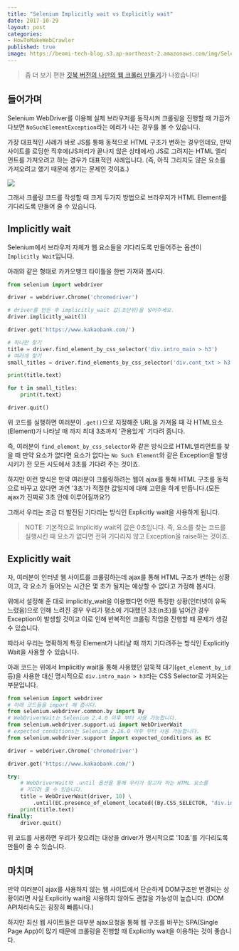 ```yaml
---
title: "Selenium Implicitly wait vs Explicitly wait"
date: 2017-10-29
layout: post
categories:
- HowToMakeWebCrawler
published: true
image: https://beomi-tech-blog.s3.ap-northeast-2.amazonaws.com/img/Selenium_Implicitly_wait_vs_Explicitly_wait.png
---
```


> 좀 더 보기 편한 [깃북 버전의 나만의 웹 크롤러 만들기](https://beomi.github.io/gb-crawling/)가 나왔습니다!

## 들어가며

Selenium WebDriver를 이용해 실제 브라우저를 동작시켜 크롤링을 진행할 때 가끔가다보면 `NoSuchElementException`라는 에러가 나는 경우를 볼 수 있습니다.

가장 대표적인 사례가 바로 JS를 통해 동적으로 HTML 구조가 변하는 경우인데요, 만약 사이트를 로딩한 직후에(JS처리가 끝나지 않은 상태에서) JS로 그려지는 HTML 엘리먼트를 가져오려고 하는 경우가 대표적인 사례입니다. (즉, 아직 그리지도 않은 요소를 가져오려고 했기 때문에 생기는 문제인 것이죠.)

![]({{site.static_url}}/img/dropbox/2017-10-22%2023.39.57.png)

그래서 크롤링 코드를 작성할 때 크게 두가지 방법으로 브라우저가 HTML Element를 기다리도록 만들어 줄 수 있습니다.

## Implicitly wait

Selenium에서 브라우저 자체가 웹 요소들을 기다리도록 만들어주는 옵션이 `Implicitly Wait`입니다.

아래와 같은 형태로 카카오뱅크 타이틀을 한번 가져와 봅시다.

```python
from selenium import webdriver

driver = webdriver.Chrome('chromedriver')

# driver를 만든 후 implicitly_wait 값(초단위)을 넣어주세요.
driver.implicitly_wait(3)

driver.get('https://www.kakaobank.com/')

# 하나만 찾기
title = driver.find_element_by_css_selector('div.intro_main > h3')
# 여러개 찾기
small_titles = driver.find_elements_by_css_selector('div.cont_txt > h3')

print(title.text)

for t in small_titles:
    print(t.text)

driver.quit()
```

위 코드를 실행하면 여러분이 `.get()`으로 지정해준 URL을 가져올 때 각 HTML요소(Element)가 나타날 때 까지 최대 3초까지 '관용있게' 기다려 줍니다.

즉, 여러분이 `find_element_by_css_selector`와 같은 방식으로 HTML엘리먼트를 찾을 때 만약 요소가 없다면 요소가 없다는 `No Such Element`와 같은 Exception을 발생시키기 전 모든 시도에서 3초를 기다려 주는 것이죠.

하지만 이런 방식은 만약 여러분이 크롤링하려는 웹이 ajax를 통해 HTML 구조를 동적으로 바꾸고 있다면 과연 '3초'가 적절한 값일지에 대해 고민을 하게 만듭니다.(모든 ajax가 진짜로 3초 안에 이루어질까요?)

그래서 우리는 조금 더 발전된 기다리는 방식인 Explicitly wait을 사용하게 됩니다.

> NOTE: 기본적으로 Implicitly wait의 값은 0초입니다. 즉, 요소를 찾는 코드를 실행시킨 때 요소가 없다면 전혀 기다리지 않고 Exception을 raise하는 것이죠.

## Explicitly wait

자, 여러분이 인터넷 웹 사이트를 크롤링하는데 ajax를 통해 HTML 구조가 변하는 상황이고, 각 요소가 들어오는 시간은 몇 초가 될지는 예상할 수 없다고 가정해 봅시다.

위에서 설정해 준 대로 implicitly_wait을 이용했다면 어떤 특정한 상황(인터넷이 유독 느렸음)으로 인해 느려진 경우 우리가 평소에 기대했던 3초(n초)를 넘어간 경우 Exception이 발생할 것이고 이로 인해 반복적인 크롤링 작업을 진행할 때 문제가 생길 수 있습니다.

따라서 우리는 명확하게 특정 Element가 나타날 때 까지 기다려주는 방식인 Explicitly Wait을 사용할 수 있습니다.

아래 코드는 위에서 Implicitly wait을 통해 사용했던 암묵적 대기(`get_element_by_id` 등)을 사용한 대신 명시적으로 `div.intro_main > h3`라는 CSS Selector로 가져오는 부분입니다.

```python
from selenium import webdriver
# 아래 코드들을 import 해 줍시다.
from selenium.webdriver.common.by import By
# WebDriverWait는 Selenium 2.4.0 이후 부터 사용 가능합니다.
from selenium.webdriver.support.ui import WebDriverWait
# expected_conditions는 Selenium 2.26.0 이후 부터 사용 가능합니다.
from selenium.webdriver.support import expected_conditions as EC

driver = webdriver.Chrome('chromedriver')

driver.get('https://www.kakaobank.com/')

try:
    # WebDriverWait와 .until 옵션을 통해 우리가 찾고자 하는 HTML 요소를
    # 기다려 줄 수 있습니다.
    title = WebDriverWait(driver, 10) \
        .until(EC.presence_of_element_located((By.CSS_SELECTOR, "div.intro_main > h3")))
    print(title.text)
finally:
    driver.quit()
```

위 코드를 사용하면 우리가 찾으려는 대상을 driver가 명시적으로 '10초'를 기다리도록 만들어 줄 수 있습니다.

## 마치며

만약 여러분이 ajax를 사용하지 않는 웹 사이트에서 단순하게 DOM구조만 변경되는 상황이라면 사실 Explicitly wait을 사용하지 않아도 괜찮을 가능성이 높습니다. (DOM API처리속도는 굉장히 빠릅니다.)

하지만 최신 웹 사이트들은 대부분 ajax요청을 통해 웹 구조를 바꾸는 SPA(Single Page App)이 많기 때문에 크롤링을 진행할 때 Explicitly wait을 이용하는 것이 좋습니다.


